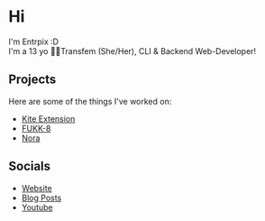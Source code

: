 # Hi
I'm Entrpix :D\
I'm a 13 yo 🏳️‍⚧️Transfem (She/Her), CLI & Backend Web-Developer!

## Projects
Here are some of the things I've worked on:
- [Kite Extension](https://github.com/kite-filter/kite-extension)
- [FUKK-8](https://github.com/entrpix/FUKK-8)
- [Nora](https://github.com/entrpix/Nora)
## Socials
- [Website](https://entrpix.me)
- [Blog Posts](https://entrpix.me/blog.html)
- [Youtube](https://youtube.com/@scarat3k)
